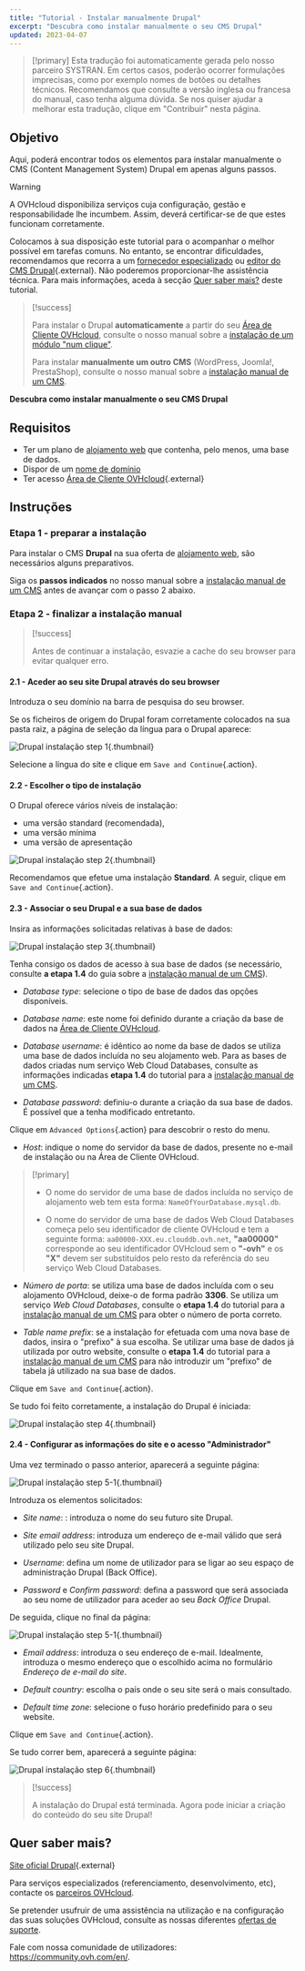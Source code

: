 ```yaml
---
title: "Tutorial - Instalar manualmente Drupal"
excerpt: "Descubra como instalar manualmente o seu CMS Drupal"
updated: 2023-04-07
---
```


> [!primary]
> Esta tradução foi automaticamente gerada pelo nosso parceiro SYSTRAN. Em certos casos, poderão ocorrer formulações imprecisas, como por exemplo nomes de botões ou detalhes técnicos. Recomendamos que consulte a versão inglesa ou francesa do manual, caso tenha alguma dúvida. Se nos quiser ajudar a melhorar esta tradução, clique em "Contribuir" nesta página.
>
  
## Objetivo

Aqui, poderá encontrar todos os elementos para instalar manualmente o CMS (Content Management System) Drupal em apenas alguns passos.

> [!warning]
>
> A OVHcloud disponibiliza serviços cuja configuração, gestão e responsabilidade lhe incumbem. Assim, deverá certificar-se de que estes funcionam corretamente.
> 
> Colocamos à sua disposição este tutorial para o acompanhar o melhor possível em tarefas comuns. No entanto, se encontrar dificuldades, recomendamos que recorra a um [fornecedor especializado](partner.) ou [editor do CMS Drupal](https://www.drupal.org/support){.external}. Não poderemos proporcionar-lhe assistência técnica. Para mais informações, aceda à secção [Quer saber mais?](cms_manual_installation_drupal_#go-further.) deste tutorial.
>

> [!success]
>
> Para instalar o Drupal **automaticamente** a partir do seu [Área de Cliente OVHcloud](manager.), consulte o nosso manual sobre a [instalação de um módulo "num clique"](cms_install_1_click_modules1.).
>
> Para instalar **manualmente um outro CMS** (WordPress, Joomla!, PrestaShop), consulte o nosso manual sobre a [instalação manual de um CMS](cms_manual_installation1.).
>

**Descubra como instalar manualmente o seu CMS Drupal**
  
## Requisitos

- Ter um plano de [alojamento web](hosting.) que contenha, pelo menos, uma base de dados.
- Dispor de um [nome de domínio](domains.)
- Ter acesso [Área de Cliente OVHcloud](manager.){.external}
  
## Instruções

### Etapa 1 - preparar a instalação <a name="step1"></a>

Para instalar o CMS **Drupal** na sua oferta de [alojamento web](hosting.), são necessários alguns preparativos.

Siga os **passos indicados** no nosso manual sobre a [instalação manual de um CMS](cms_manual_installation1.) antes de avançar com o passo 2 abaixo.

### Etapa 2 - finalizar a instalação manual <a name="step2"></a>

> [!success]
>
> Antes de continuar a instalação, esvazie a cache do seu browser para evitar qualquer erro.
>

#### 2.1 - Aceder ao seu site Drupal através do seu browser

Introduza o seu domínio na barra de pesquisa do seu browser.

Se os ficheiros de origem do Drupal foram corretamente colocados na sua pasta raiz, a página de seleção da língua para o Drupal aparece:

![Drupal instalação step 1](https://raw.githubusercontent.com/ovh/docs/develop/templates/external-elements/cms/drupal/install-language-1.png){.thumbnail}

Selecione a língua do site e clique em `Save and Continue`{.action}.

#### 2.2 - Escolher o tipo de instalação

O Drupal oferece vários níveis de instalação:

- uma versão standard (recomendada), 
- uma versão mínima
- uma versão de apresentação 

![Drupal instalação step 2](https://raw.githubusercontent.com/ovh/docs/develop/templates/external-elements/cms/drupal/install-profil-2.png){.thumbnail}

Recomendamos que efetue uma instalação **Standard**. A seguir, clique em `Save and Continue`{.action}.

#### 2.3 - Associar o seu Drupal e a sua base de dados

Insira as informações solicitadas relativas à base de dados:

![Drupal instalação step 3](https://raw.githubusercontent.com/ovh/docs/develop/templates/external-elements/cms/drupal/install-db-config-3.png){.thumbnail}

Tenha consigo os dados de acesso à sua base de dados (se necessário, consulte **a etapa 1.4** do guia sobre a [instalação manual de um CMS](cms_manual_installation1.)).

- *Database type*: selecione o tipo de base de dados das opções disponíveis.

- *Database name*: este nome foi definido durante a criação da base de dados na [Área de Cliente OVHcloud](manager.).

- *Database username*: é idêntico ao nome da base de dados se utiliza uma base de dados incluída no seu alojamento web. Para as bases de dados criadas num serviço Web Cloud Databases, consulte as informações indicadas **etapa 1.4** do tutorial para a [instalação manual de um CMS](cms_manual_installation1.).

- *Database password*: definiu-o durante a criação da sua base de dados. É possível que a tenha modificado entretanto.

Clique em `Advanced Options`{.action} para descobrir o resto do menu.

- *Host*: indique o nome do servidor da base de dados, presente no e-mail de instalação ou na Área de Cliente OVHcloud. 

> [!primary]
> 
> - O nome do servidor de uma base de dados incluída no serviço de alojamento web tem esta forma: `NameOfYourDatabase.mysql.db`. 
>
> - O nome do servidor de uma base de dados Web Cloud Databases começa pelo seu identificador de cliente OVHcloud e tem a seguinte forma: `aa00000-XXX.eu.clouddb.ovh.net`, **"aa00000"** corresponde ao seu identificador OVHcloud sem o **"-ovh"** e os **"X"** devem ser substituídos pelo resto da referência do seu serviço Web Cloud Databases.
>

- *Número de porta*: se utiliza uma base de dados incluída com o seu alojamento OVHcloud, deixe-o de forma padrão **3306**. Se utiliza um serviço *Web Cloud Databases*, consulte o **etapa 1.4** do tutorial para a [instalação manual de um CMS](cms_manual_installation1.) para obter o número de porta correto.

- *Table name prefix*: se a instalação for efetuada com uma nova base de dados, insira o "prefixo" à sua escolha. Se utilizar uma base de dados já utilizada por outro website, consulte o **etapa 1.4** do tutorial para a [instalação manual de um CMS](cms_manual_installation1.) para não introduzir um "prefixo" de tabela já utilizado na sua base de dados.

Clique em `Save and Continue`{.action}.

Se tudo foi feito corretamente, a instalação do Drupal é iniciada:

![Drupal instalação step 4](https://raw.githubusercontent.com/ovh/docs/develop/templates/external-elements/cms/drupal/install-4.png){.thumbnail}

#### 2.4 - Configurar as informações do site e o acesso "Administrador"

Uma vez terminado o passo anterior, aparecerá a seguinte página:

![Drupal instalação step 5-1](https://raw.githubusercontent.com/ovh/docs/develop/templates/external-elements/cms/drupal/install-configure-site-5-1.png){.thumbnail}

Introduza os elementos solicitados:

- *Site name*: : introduza o nome do seu futuro site Drupal.

- *Site email address*: introduza um endereço de e-mail válido que será utilizado pelo seu site Drupal.

- *Username*: defina um nome de utilizador para se ligar ao seu espaço de administração Drupal (Back Office).

- *Password* e *Confirm password*: defina a password que será associada ao seu nome de utilizador para aceder ao seu *Back Office* Drupal.

De seguida, clique no final da página:

![Drupal instalação step 5-1](https://raw.githubusercontent.com/ovh/docs/develop/templates/external-elements/cms/drupal/install-configure-site-5-2.png){.thumbnail}

- *Email address*: introduza o seu endereço de e-mail. Idealmente, introduza o mesmo endereço que o escolhido acima no formulário *Endereço de e-mail do site*.

- *Default country*: escolha o país onde o seu site será o mais consultado.

- *Default time zone*: selecione o fuso horário predefinido para o seu website.

Clique em `Save and Continue`{.action}.

Se tudo correr bem, aparecerá a seguinte página:

![Drupal instalação step 6](https://raw.githubusercontent.com/ovh/docs/develop/templates/external-elements/cms/drupal/install-ending-6.png){.thumbnail}

> [!success]
>
> A instalação do Drupal está terminada. Agora pode iniciar a criação do conteúdo do seu site Drupal!
>
  
## Quer saber mais? <a name="go-further"></a>

[Site oficial Drupal](https://www.drupal.org/){.external}
 
Para serviços especializados (referenciamento, desenvolvimento, etc), contacte os [parceiros OVHcloud](partner.).
 
Se pretender usufruir de uma assistência na utilização e na configuração das suas soluções OVHcloud, consulte as nossas diferentes [ofertas de suporte](support.).
 
Fale com nossa comunidade de utilizadores: <https://community.ovh.com/en/>.